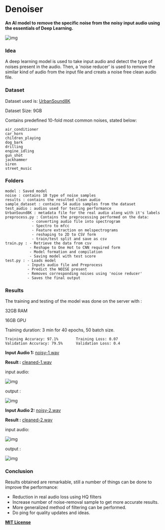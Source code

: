 # Denoiser
**An AI model to remove the specific noise from the noisy input audio using the essentials of Deep Learning.**

![img](https://steamuserimages-a.akamaihd.net/ugc/155775956858409027/07547CE6405B1FE32EDECEF2D5635C9871E33F04/)

### Idea
A deep learning model is used to take input audio and detect the type of noises present in the audio. Then, a 'noise reducer' is used to remove the similar kind of audio from the input file and creats a noise free clean audio file.

### Dataset
Dataset used is: [UrbanSound8K](https://urbansounddataset.weebly.com/urbansound8k.html)

Dataset Size: 9GB

Contains predefined 10-fold most common noises, stated below:

    air_conditioner
    car_horn
    children_playing
    dog_bark
    drilling
    engine_idling
    gun_shot
    jackhammer
    siren
    street_music

### Folders
    model : Saved model
    noise : contains 10 type of noise samples
    results : contains the resulted clean audio
    sample_dataset : contains 54 audio samples from the dataset
    test_audio : audios used for testing performance
    UrbanSound8K : metadata file for the real audio along with it's labels
    preprocess.py : Contains the preprocessing performed on the data:
                - converting audio file into spectrogram
                - Spectro to mfcc 
                - Feature extraction on melspectrograms
                - reshaping to 2D to CSV form
                - train/test split and save as csv
    train.py : - Retrieve the data from csv 
               - Reshape to One Hot to CNN required form
               - Model formation and compilation
               - Saving model with test score
    test.py : - Loads model
              - Inputs audio file and Preprocess
              - Predict the NOISE present
              - Removes corresponding noises using 'noise reducer'
              - Saves the final output
    
### Results

The training and testing of the model was done on the server with : 

32GB RAM 

16GB GPU 

Training duration: 3 min for 40 epochs, 50 batch size.

    Training Accuracy: 97.1%        Training Loss: 0.07
    Validation Accuracy: 79.5%      Validation Loss: 0.4
    
**Input Audio 1:** [noisy-1.wav](https://drive.google.com/file/d/1e5FI30J-grBRXg68a8o2Fdw_V_5DdGTy/view?usp=sharing)

**Result :** [cleaned-1.wav](https://drive.google.com/file/d/1L-ndhO4sWllQOe9Isq-CB6ZC6mevjawU/view?usp=sharing)

input audio: 

![img](https://raw.githubusercontent.com/immohann/Denoiser/master/results/noisy1.png?token=ALRSXZUSLOPZCPRJ7CHSEI27BJLLU)

output :

![img](https://raw.githubusercontent.com/immohann/Denoiser/master/results/clean1.png?token=ALRSXZUSF5UINRDY45EPXI27BJLL6)

    
**Input Audio 2:** [noisy-2.wav](https://drive.google.com/file/d/1_vEW7WtA8-758ZgY4-QZnVKTSyQpFrKw/view?usp=sharing)

**Result :** [cleaned-2.wav](https://drive.google.com/file/d/1o9r5YFMahuN41Ik2HNZkvX55PWwaFjcc/view) 

input audio: 

![img](https://raw.githubusercontent.com/immohann/Denoiser/master/results/noisy2.png?token=ALRSXZXD3RWERXUEI7G2QHC7BJLMG)

output :

![img](https://raw.githubusercontent.com/immohann/Denoiser/master/results/clean2.png?token=ALRSXZRDLWDEU5BDHSWVE5S7BJLMQ)

### Conclusion
Results obtained are remarkable, still a number of things can be done to improve the performance:

- Reduction in real audio loss using HQ filters
- Increase number of noise-removal sample to get more accurate results.
- More generalized method of filtering can be performed.
- Do ping for quality updates and ideas.
    
    
**[MIT License](https://github.com/immohann/Denoiser/blob/master/LICENSE)**
    

              
               
